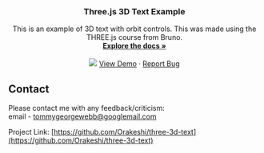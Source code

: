 <!--
Wishing Tree
-->
<!-- PROJECT LOGO -->
<br />
  <h3 align="center">Three.js 3D Text Example</h3>

  <p align="center">
    This is an example of 3D text with orbit controls. This was made using the THREE.js course from Bruno.
    <br />
    <a href=""><strong>Explore the docs »</strong></a>
    <br />
    <br />
      <img src="https://media.discordapp.net/attachments/766622347889082368/847157965693648957/unknown.png"></img>
    <a href="https://orakeshi.github.io/three-3d-text/">View Demo</a>
    ·
    <a href="https://github.com/Orakeshi/three-3d-text/issues">Report Bug</a>
  </p>
</p>

<!-- CONTACT -->
## Contact
Please contact me with any feedback/criticism:  <br> 
email - tommygeorgewebb@googlemail.com

Project Link: [https://github.com/Orakeshi/three-3d-text](https://github.com/Orakeshi/three-3d-text)

[product-screenshot]: https://media.discordapp.net/attachments/766622347889082368/847157965693648957/unknown.png
